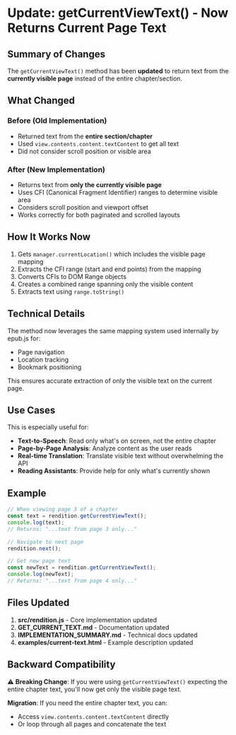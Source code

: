 # Update: getCurrentViewText() - Now Returns Current Page Text

## Summary of Changes

The `getCurrentViewText()` method has been **updated** to return text from the **currently visible page** instead of the entire chapter/section.

## What Changed

### Before (Old Implementation)
- Returned text from the **entire section/chapter**
- Used `view.contents.content.textContent` to get all text
- Did not consider scroll position or visible area

### After (New Implementation)
- Returns text from **only the currently visible page**
- Uses CFI (Canonical Fragment Identifier) ranges to determine visible area
- Considers scroll position and viewport offset
- Works correctly for both paginated and scrolled layouts

## How It Works Now

1. Gets `manager.currentLocation()` which includes the visible page mapping
2. Extracts the CFI range (start and end points) from the mapping
3. Converts CFIs to DOM Range objects
4. Creates a combined range spanning only the visible content
5. Extracts text using `range.toString()`

## Technical Details

The method now leverages the same mapping system used internally by epub.js for:
- Page navigation
- Location tracking
- Bookmark positioning

This ensures accurate extraction of only the visible text on the current page.

## Use Cases

This is especially useful for:
- **Text-to-Speech**: Read only what's on screen, not the entire chapter
- **Page-by-Page Analysis**: Analyze content as the user reads
- **Real-time Translation**: Translate visible text without overwhelming the API
- **Reading Assistants**: Provide help for only what's currently shown

## Example

```javascript
// When viewing page 3 of a chapter
const text = rendition.getCurrentViewText();
console.log(text); 
// Returns: "...text from page 3 only..."

// Navigate to next page
rendition.next();

// Get new page text
const newText = rendition.getCurrentViewText();
console.log(newText);
// Returns: "...text from page 4 only..."
```

## Files Updated

1. **src/rendition.js** - Core implementation updated
2. **GET_CURRENT_TEXT.md** - Documentation updated
3. **IMPLEMENTATION_SUMMARY.md** - Technical docs updated
4. **examples/current-text.html** - Example description updated

## Backward Compatibility

⚠️ **Breaking Change**: If you were using `getCurrentViewText()` expecting the entire chapter text, you'll now get only the visible page text.

**Migration**: If you need the entire chapter text, you can:
- Access `view.contents.content.textContent` directly
- Or loop through all pages and concatenate the text
